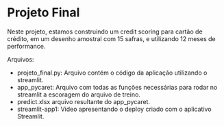 # Projeto Final 
Neste projeto, estamos construindo um credit scoring para cartão de crédito, em um desenho amostral com 15 safras, e utilizando 12 meses de performance.


Arquivos:
* projeto_final.py: Arquivo contém o código da aplicação utilizando o streamlit.
* app_pycaret: Arquivo com todas as funções necessárias para rodar no streamlit a escoragem do arquivo de treino.
* predict.xlsx arquivo resultante do app_pycaret.
* streamlit-app1: Video apresentando o deploy criado com o aplicativo Streamlit.

